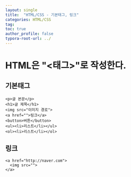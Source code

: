 ```yaml
---
layout: single
title:  "HTML/CSS - 기본태그, 링크"
categories: HTML/CSS
tag: 
toc: true
author_profile: false
typora-root-url: ../
---
```



# HTML은 "<태그>"로 작성한다.

## 기본태그
```
<p>글 본문</p>
<h1>글 제목</h1>
<img src="이미지 경로">
<a href="">링크</a>
<button>버튼</button>
<ul><li>리스트</li></ul>
<ol><li>리스트</li></ol>
```

## 링크
```
<a href="http://naver.com">
  <img src="">
</a>
```